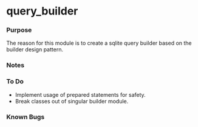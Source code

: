 query_builder
=============

### Purpose
The reason for this module is to create a sqlite query builder based on the builder design pattern.


### Notes


### To Do
- Implement usage of prepared statements for safety.
- Break classes out of singular builder module.


### Known Bugs